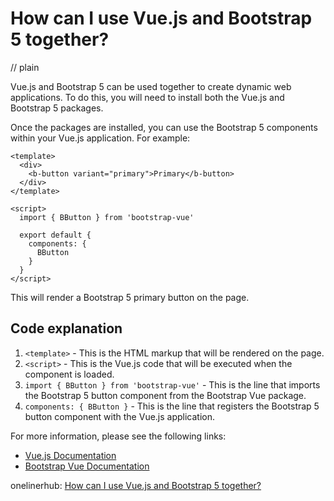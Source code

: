# How can I use Vue.js and Bootstrap 5 together?
// plain

Vue.js and Bootstrap 5 can be used together to create dynamic web applications. To do this, you will need to install both the Vue.js and Bootstrap 5 packages.

Once the packages are installed, you can use the Bootstrap 5 components within your Vue.js application. For example:

```
<template>
  <div>
    <b-button variant="primary">Primary</b-button>
  </div>
</template>

<script>
  import { BButton } from 'bootstrap-vue'

  export default {
    components: {
      BButton
    }
  }
</script>
```

This will render a Bootstrap 5 primary button on the page.

## Code explanation


1. `<template>` - This is the HTML markup that will be rendered on the page.
2. `<script>` - This is the Vue.js code that will be executed when the component is loaded.
3. `import { BButton } from 'bootstrap-vue'` - This is the line that imports the Bootstrap 5 button component from the Bootstrap Vue package.
4. `components: { BButton }` - This is the line that registers the Bootstrap 5 button component with the Vue.js application.

For more information, please see the following links:

- [Vue.js Documentation](https://vuejs.org/v2/guide/)
- [Bootstrap Vue Documentation](https://bootstrap-vue.org/docs)

onelinerhub: [How can I use Vue.js and Bootstrap 5 together?](https://onelinerhub.com/vue.js/how-can-i-use-vue-js-and-bootstrap---together)
